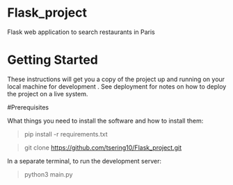 # Flask_project
 Flask web application to search restaurants in Paris
 
# Getting Started

These instructions will get you a copy of the project up and running on your local machine for development . See deployment for notes on how to deploy the project on a live system.

#Prerequisites

What things you need to install the software and how to install them:

> pip install -r requirements.txt 


> git clone https://github.com/tsering10/Flask_project.git



In a separate terminal, to run the development server: 

> python3 main.py



